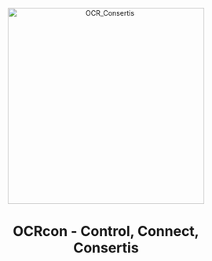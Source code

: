 <p align="center">
  <img src="https://github.com/user-attachments/assets/99febb32-6cd6-4ba9-898c-29fee61a5833" alt="OCR_Consertis" width="400">
</p>

<h1 align="center"><strong>OCRcon - Control, Connect, Consertis</strong></h1>
